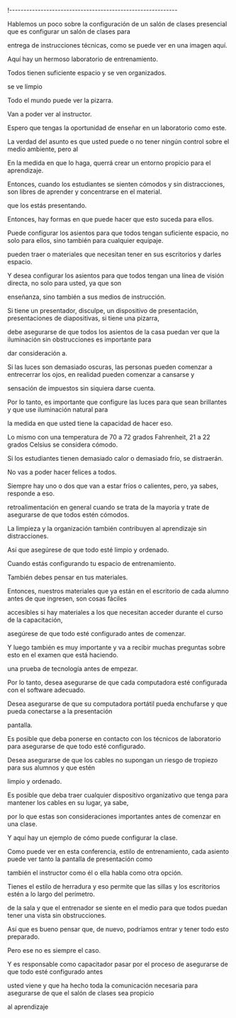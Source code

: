 !-----------------------------------------------------------

Hablemos un poco sobre la configuración de un salón de clases presencial que es configurar un salón de clases para

entrega de instrucciones técnicas, como se puede ver en una imagen aquí.

Aquí hay un hermoso laboratorio de entrenamiento.

Todos tienen suficiente espacio y se ven organizados.

se ve limpio

Todo el mundo puede ver la pizarra.

Van a poder ver al instructor.

Espero que tengas la oportunidad de enseñar en un laboratorio como este.

La verdad del asunto es que usted puede o no tener ningún control sobre el medio ambiente, pero al

En la medida en que lo haga, querrá crear un entorno propicio para el aprendizaje.

Entonces, cuando los estudiantes se sienten cómodos y sin distracciones, son libres de aprender y concentrarse en el material.

que los estás presentando.

Entonces, hay formas en que puede hacer que esto suceda para ellos.

Puede configurar los asientos para que todos tengan suficiente espacio, no solo para ellos, sino también para cualquier equipaje.

pueden traer o materiales que necesitan tener en sus escritorios y darles espacio.

Y desea configurar los asientos para que todos tengan una línea de visión directa, no solo para usted, ya que son

enseñanza, sino también a sus medios de instrucción.

Si tiene un presentador, disculpe, un dispositivo de presentación, presentaciones de diapositivas, si tiene una pizarra,

debe asegurarse de que todos los asientos de la casa puedan ver que la iluminación sin obstrucciones es importante para

dar consideración a.

Si las luces son demasiado oscuras, las personas pueden comenzar a entrecerrar los ojos, en realidad pueden comenzar a cansarse y

sensación de impuestos sin siquiera darse cuenta.

Por lo tanto, es importante que configure las luces para que sean brillantes y que use iluminación natural para

la medida en que usted tiene la capacidad de hacer eso.

Lo mismo con una temperatura de 70 a 72 grados Fahrenheit, 21 a 22 grados Celsius se considera cómodo.

Si los estudiantes tienen demasiado calor o demasiado frío, se distraerán.

No vas a poder hacer felices a todos.

Siempre hay uno o dos que van a estar fríos o calientes, pero, ya sabes, responde a eso.

retroalimentación en general cuando se trata de la mayoría y trate de asegurarse de que todos estén cómodos.

La limpieza y la organización también contribuyen al aprendizaje sin distracciones.

Así que asegúrese de que todo esté limpio y ordenado.

Cuando estás configurando tu espacio de entrenamiento.

También debes pensar en tus materiales.

Entonces, nuestros materiales que ya están en el escritorio de cada alumno antes de que ingresen, son cosas fáciles

accesibles si hay materiales a los que necesitan acceder durante el curso de la capacitación,

asegúrese de que todo esté configurado antes de comenzar.

Y luego también es muy importante y va a recibir muchas preguntas sobre esto en el examen que está haciendo.

una prueba de tecnología antes de empezar.

Por lo tanto, desea asegurarse de que cada computadora esté configurada con el software adecuado.

Desea asegurarse de que su computadora portátil pueda enchufarse y que pueda conectarse a la presentación

pantalla.

Es posible que deba ponerse en contacto con los técnicos de laboratorio para asegurarse de que todo esté configurado.

Desea asegurarse de que los cables no supongan un riesgo de tropiezo para sus alumnos y que estén

limpio y ordenado.

Es posible que deba traer cualquier dispositivo organizativo que tenga para mantener los cables en su lugar, ya sabe,

por lo que estas son consideraciones importantes antes de comenzar en una clase.

Y aquí hay un ejemplo de cómo puede configurar la clase.

Como puede ver en esta conferencia, estilo de entrenamiento, cada asiento puede ver tanto la pantalla de presentación como

también el instructor como él o ella habla como otra opción.

Tienes el estilo de herradura y eso permite que las sillas y los escritorios estén a lo largo del perímetro.

de la sala y que el entrenador se siente en el medio para que todos puedan tener una vista sin obstrucciones.

Así que es bueno pensar que, de nuevo, podríamos entrar y tener todo esto preparado.

Pero ese no es siempre el caso.

Y es responsable como capacitador pasar por el proceso de asegurarse de que todo esté configurado antes

usted viene y que ha hecho toda la comunicación necesaria para asegurarse de que el salón de clases sea propicio

al aprendizaje